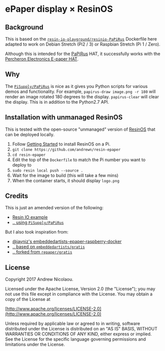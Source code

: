 # ePaper display × ResinOS

## Background 

This is based on the [`resin-io-playground/resinio-PaPiRus`](https://github.com/resin-io-playground/resinio-PaPiRus) Dockerfile here adapted to work on Debian Stretch (Pi2 / 3) or Raspbian Stretch (Pi 1 / Zero).

Although this is intended for the [PaPiRus](https://www.pi-supply.com/product/papirus-epaper-eink-screen-hat-for-raspberry-pi/) HAT, it successfully works with the [Percheron Electronics E-paper HAT](http://www.percheron-electronics.uk/shop/e-paper-hat/).

## Why

The [`PiSupply/PaPiRus`](https://github.com/PiSupply/PaPiRus) is nice as it gives you Python scripts for various demos and functionality. For example, `papirus-draw image.png -r 180` will render an image rotated 180 degrees to the display. `papirus-clear` will clear the display. This is in addition to the Python2.7 API.

## Installation with unmanaged ResinOS

This is tested with the open-source "unmanaged" version of [ResinOS]() that can be deployed locally.

1. Follow [Getting Started](https://resinos.io/docs/raspberrypi3/gettingstarted/) to install ResinOS on a Pi.
2. `git clone https://github.com/andrewn/resin-epaper`
3. `cd resin-epaper`
3. Edit the top of the `Dockerfile` to match the Pi number you want to deploy to
4. `sudo resin local push --source .`
5. Wait for the image to build (this will take a few mins)
6. When the container starts, it should display `logo.png`

## Credits

This is just an amended version of the following:

- [Resin IO example](https://github.com/resin-io-playground/resinio-PaPiRus)
- [.. using `PiSupply/PaPiRus`](https://github.com/PiSupply/PaPiRus)

But I also took inspiration from:

- [@jayniz's embeddedartists-epaper-raspberry-docker](https://github.com/jayniz/embeddedartists-epaper-raspberry-docker)
- [.. based on `embeddedartists/gratis`](https://github.com/embeddedartists/gratis)
- [.. forked from `repaper/gratis`](https://github.com/repaper/gratis/)

## License

Copyright 2017 Andrew Nicolaou.

Licensed under the Apache License, Version 2.0 (the "License");
you may not use this file except in compliance with the License.
You may obtain a copy of the License at

[http://www.apache.org/licenses/LICENSE-2.0](http://www.apache.org/licenses/LICENSE-2.0)

Unless required by applicable law or agreed to in writing, software
distributed under the License is distributed on an "AS IS" BASIS,
WITHOUT WARRANTIES OR CONDITIONS OF ANY KIND, either express or implied.
See the License for the specific language governing permissions and
limitations under the License.

